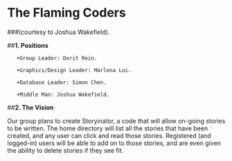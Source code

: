# The Flaming Coders 
###(courtesy to Joshua Wakefield). 

##**1. Positions**


       +Group Leader: Dorit Rein.

       +Graphics/Design Leader: Marlena Lui.

       +Database Leader: Simon Chen.

       +Middle Man: Joshua Wakefield.


##**2. The Vision**

Our group plans to create Storyinator, a code that will allow on-going stories to be written. The home directory will list all the stories that have been created, and any user can click and read those stories. Registered (and logged-in) users will be able to add on to those stories, and are even given the ability to delete stories if they see fit.